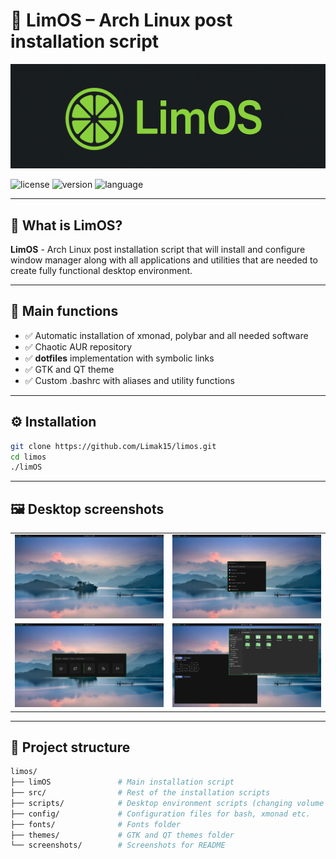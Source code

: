 # 🚀 LimOS – Arch Linux post installation script

![LimOS Banner](screenshots/banner.png)

![license](https://img.shields.io/github/license/Limak15/limos)
![version](https://img.shields.io/github/v/release/Limak15/limos)
![language](https://img.shields.io/github/languages/top/Limak15/limos)


---

## 🧠 What is LimOS?

**LimOS** - Arch Linux post installation script that will install and configure window manager along with all applications and utilities that are needed to create fully functional desktop environment.

---

## 🧰 Main functions

- ✅ Automatic installation of xmonad, polybar and all needed software
- ✅ Chaotic AUR repository
- ✅ **dotfiles** implementation with symbolic links
- ✅ GTK and QT theme
- ✅ Custom .bashrc with aliases and utility functions
  
---

## ⚙️ Installation

```bash
git clone https://github.com/Limak15/limos.git
cd limos
./limOS
```

---

## 🖼️ Desktop screenshots

<table>
<tr>
    <td>
        <img alt="Desktop screenshot 1" src="screenshots/limos1.png" />
    </td>
    <td>
        <img alt="Desktop screenshot 2" src="screenshots/limos2.png" />
    </td>
</tr>
<tr>
    <td>
        <img alt="Desktop screenshot 3" src="screenshots/limos3.png" />
    </td>
    <td>
        <img alt="Desktop screenshot 4" src="screenshots/limos4.png" />
    </td>
</tr>

</table>

---

## 📁 Project structure

```bash
limos/
├── limOS               # Main installation script
├── src/                # Rest of the installation scripts
├── scripts/            # Desktop environment scripts (changing volume level etc.)
├── config/             # Configuration files for bash, xmonad etc.
├── fonts/              # Fonts folder
├── themes/             # GTK and QT themes folder
└── screenshots/        # Screenshots for README
```
